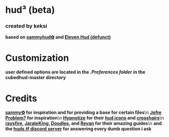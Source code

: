 # hud³ (beta)

### created by keksi
**based on [sammyhud✿](https://huds.tf/site/s-sammyhud%E2%9C%BF "HUDS.TF") and [Eleven Hud (defunct)](https://github.com/Jofre-Problem/Eleven-Hud "Deleted GitHub Repo")**

# Customization
**user defined options are located in the _.Preferences folder_ in the cubedhud-master directory**

# Credits
**[sammy✿](https://steamcommunity.com/id/sammybun/) for inspiration and for providing a base for certain files**\n
**[Jofre Problem?](https://steamcommunity.com/id/jofreproblem/) for inspiration**\n
**[Hypnotize](https://steamcommunity.com/id/Hypnootize/) for their [hud icons](https://github.com/Hypnootize/TF2-HUD-Icons) and [crosshairs](https://github.com/Hypnootize/TF2-Hud-Crosshairs)**\n
**[raysfire](https://www.youtube.com/playlist?list=PL5eNrB8RrXXuV3P1nv6NnwF-tCL_KnJIs "TF2 HUD from Scratch Tutorials Playlist"), [JarateKing](https://github.com/JarateKing/TF2-Hud-Reference "TF2-Hud-Reference"), [Doodles](http://doodlesstuff.com/?p=tf2hud&page=preface "DoodlesStuff TF2 HUD Editing Guide"), and [Revan](https://github.com/cooolbros/tf2-res-file-list "TF2 Res File List") for their amazing guides**\n
**and the [huds.tf discord server](https://discord.com/invite/pc9ekye) for answering every dumb question i ask**
